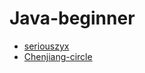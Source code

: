 # Java-beginner


- [seriouszyx](https://github.com/seriouszyx)
- [Chenjiang-circle](http://github.com/Chenjiang-circle)

